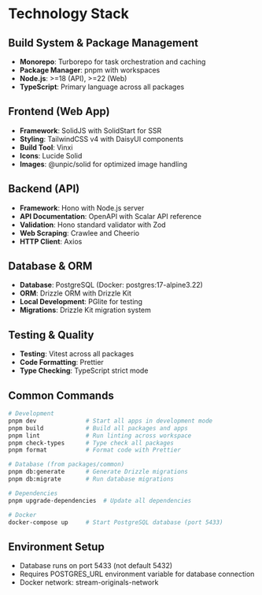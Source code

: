 # Technology Stack

## Build System & Package Management

- **Monorepo**: Turborepo for task orchestration and caching
- **Package Manager**: pnpm with workspaces
- **Node.js**: >=18 (API), >=22 (Web)
- **TypeScript**: Primary language across all packages

## Frontend (Web App)

- **Framework**: SolidJS with SolidStart for SSR
- **Styling**: TailwindCSS v4 with DaisyUI components
- **Build Tool**: Vinxi
- **Icons**: Lucide Solid
- **Images**: @unpic/solid for optimized image handling

## Backend (API)

- **Framework**: Hono with Node.js server
- **API Documentation**: OpenAPI with Scalar API reference
- **Validation**: Hono standard validator with Zod
- **Web Scraping**: Crawlee and Cheerio
- **HTTP Client**: Axios

## Database & ORM

- **Database**: PostgreSQL (Docker: postgres:17-alpine3.22)
- **ORM**: Drizzle ORM with Drizzle Kit
- **Local Development**: PGlite for testing
- **Migrations**: Drizzle Kit migration system

## Testing & Quality

- **Testing**: Vitest across all packages
- **Code Formatting**: Prettier
- **Type Checking**: TypeScript strict mode

## Common Commands

```bash
# Development
pnpm dev              # Start all apps in development mode
pnpm build            # Build all packages and apps
pnpm lint             # Run linting across workspace
pnpm check-types      # Type check all packages
pnpm format           # Format code with Prettier

# Database (from packages/common)
pnpm db:generate      # Generate Drizzle migrations
pnpm db:migrate       # Run database migrations

# Dependencies
pnpm upgrade-dependencies  # Update all dependencies

# Docker
docker-compose up     # Start PostgreSQL database (port 5433)
```

## Environment Setup

- Database runs on port 5433 (not default 5432)
- Requires POSTGRES_URL environment variable for database connection
- Docker network: stream-originals-network
